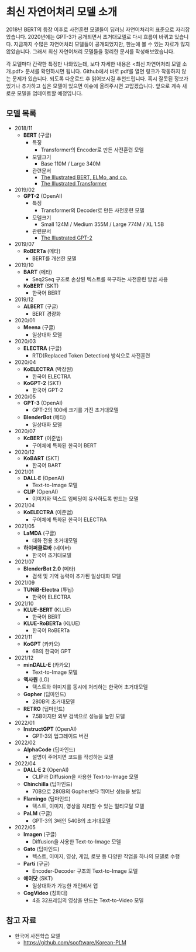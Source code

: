 # 최신 자연어처리 모델 소개

2018년 BERT의 등장 이후로 사전훈련 모델들이 딥러닝 자연어처리의 표준으로 자리잡았습니다. 2020년에는 GPT-3가 공개되면서 초거대모델로 다시 흐름이 바뀌고 있습니다. 지금까지 수많은 자연어처리 모델들이 공개되었지만, 한눈에 볼 수 있는 자료가 많지 않았습니다. 그래서 최신 자연어처리 모델들을 정리한 문서를 작성해보았습니다.

각 모델마다 간략한 특징만 나와있는데, 보다 자세한 내용은 <최신 자연어처리 모델 소개.pdf> 문서를 확인하시면 됩니다. Github에서 바로 pdf를 열면 링크가 작동하지 않는 문제가 있습니다. 되도록 다운로드 후 읽어보시길 추천드립니다. 혹시 잘못된 정보가 있거나 추가하고 싶은 모델이 있으면 이슈에 올려주시면 고맙겠습니다. 앞으로 계속 새로운 모델을 업데이트할 예정입니다.


## 모델 목록
- 2018/11
  - **BERT** (구글)
    - 특징
      - Transformer의 Encoder로 만든 사전훈련 모델
    - 모델크기
      - Base 110M / Large 340M
    - 관련문서
      - [The Illustrated BERT, ELMo, and co.](https://nlpinkorean.github.io/illustrated-bert)
      - [The Illustrated Transformer](https://nlpinkorean.github.io/illustrated-transformer/)
- 2019/02
  - **GPT-2** (OpenAI)
    - 특징
      - Transformer의 Decoder로 만든 사전훈련 모델
    - 모델크기
      - Small 124M / Medium 355M / Large 774M / XL 1.5B
    - 관련문서
      - [The Illustrated GPT-2](https://chloamme.github.io/2021/12/08/illustrated-gpt2-korean.html)
- 2019/07
  - **RoBERTa** (메타)
    - BERT를 개선한 모델
- 2019/10
  - **BART** (메타)
    - Seq2Seq 구조로 손상된 텍스트를 복구하는 사전훈련 방법 사용
  - **KoBERT** (SKT)
    - 한국어 BERT
- 2019/12
  - **ALBERT** (구글)
    - BERT 경량화
- 2020/01
  - **Meena** (구글)
    - 일상대화 모델
- 2020/03
  - **ELECTRA** (구글)
    - RTD(Replaced Token Detection) 방식으로 사전훈련
- 2020/04
  - **KoELECTRA** (박장원)
    - 한국어 ELECTRA
  - **KoGPT-2** (SKT)
    - 한국어 GPT-2
- 2020/05
  - **GPT-3** (OpenAI)
    - GPT-2의 100배 크기를 가진 초거대모델
  - **BlenderBot** (메타)
    - 일상대화 모델
- 2020/07
  - **KcBERT** (이준범)
    - 구어체에 특화된 한국어 BERT
- 2020/12
  - **KoBART** (SKT)
    - 한국어 BART
- 2021/01
  - **DALL·E** (OpenAI)
    - Text-to-Image 모델
  - **CLIP** (OpenAI)
    - 이미지와 텍스트 임베딩이 유사하도록 만드는 모델
- 2021/04
  - **KoELECTRA** (이준범)
    - 구어체에 특화된 한국어 ELECTRA
- 2021/05
  - **LaMDA** (구글)
    - 대화 전용 초거대모델
  - **하이퍼클로바** (네이버)
    - 한국어 초거대모델
- 2021/07
  - **BlenderBot 2.0** (메타)
    - 검색 및 기억 능력이 추가된 일상대화 모델
- 2021/09
  - **TUNiB-Electra** (튜닙)
    - 한국어 ELECTRA
- 2021/10
  - **KLUE-BERT** (KLUE)
    - 한국어 BERT
  - **KLUE-RoBERTa** (KLUE)
    - 한국어 RoBERTa
- 2021/11
  - **KoGPT** (카카오)
    - 6B의 한국어 GPT
- 2021/12
  - **minDALL-E** (카카오)
    - Text-to-Image 모델
  - **엑사원** (LG)
    - 텍스트와 이미지를 동시에 처리하는 한국어 초거대모델
  - **Gopher** (딥마인드)
    - 280B의 초거대모델
  - **RETRO** (딥마인드)
    - 7.5B이지만 외부 검색으로 성능을 높인 모델
- 2022/01
  - **InstructGPT** (OpenAI)
    - GPT-3의 업그레이드 버전
- 2022/02
  - **AlphaCode** (딥마인드)
    - 설명이 주어지면 코드를 작성하는 모델
- 2022/04
  - **DALL·E 2** (OpenAI)
    - CLIP과 Diffusion을 사용한 Text-to-Image 모델
  - **Chinchilla** (딥마인드)
    - 70B으로 280B의 Gopher보다 뛰어난 성능을 보임
  - **Flamingo** (딥마인드)
    - 텍스트, 이미지, 영상을 처리할 수 있는 멀티모달 모델
  - **PaLM** (구글)
    - GPT-3의 3배인 540B의 초거대모델
- 2022/05
  - **Imagen** (구글)
    - Diffusion을 사용한 Text-to-Image 모델
  - **Gato** (딥마인드)
    - 텍스트, 이미지, 영상, 게임, 로봇 등 다양한 작업을 하나의 모델로 수행
  - **Parti** (구글)
    - Encoder-Decoder 구조의 Text-to-Image 모델
  - **에이닷** (SKT)
    - 일상대화가 가능한 개인비서 앱
  - **CogVideo** (칭화대)
    - 4초 32프레임의 영상을 만드는 Text-to-Video 모델


## 참고 자료
- 한국어 사전학습 모델
  - https://github.com/sooftware/Korean-PLM
